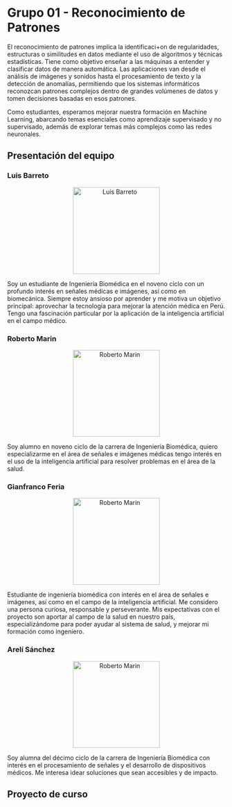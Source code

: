 # Grupo 01 - Reconocimiento de Patrones
El reconocimiento de patrones implica la identificaci+on de regularidades, estructuras o similitudes en datos mediante el uso de algoritmos y técnicas estadísticas. Tiene como objetivo enseñar a las máquinas a entender y clasificar datos de manera automática.
Las aplicaciones van desde el análisis de imágenes y sonidos hasta el procesamiento de texto y la detección de anomalías, permitiendo que los sistemas informáticos reconozcan patrones complejos dentro de grandes volúmenes de datos y tomen decisiones basadas en esos patrones.

Como estudiantes, esperamos mejorar nuestra formación en Machine Learning, abarcando temas esenciales como aprendizaje supervisado y no supervisado, además de explorar temas más complejos como las redes neuronales.

## Presentación del equipo
###
###
### Luis Barreto

<p align="center">
  <img src="https://github.com/RP-E01/grupo01_RPatrones_2024_I/assets/86316349/e13d8c22-23fb-4d64-a83f-aa37dd1111be" alt="Luis Barreto" width="200"/>
</p>

Soy un estudiante de Ingeniería Biomédica en el noveno ciclo con un profundo interés en señales médicas e imágenes, así como en biomecánica. Siempre estoy ansioso por aprender y me motiva un objetivo principal: aprovechar la tecnología para mejorar la atención médica en Perú. Tengo una fascinación particular por la aplicación de la inteligencia artificial en el campo médico.
### Roberto Marin

<p align="center">
  <img src="https://github.com/RP-E01/grupo01_RPatrones_2024_I/assets/86316349/771314cc-c54d-42ec-b2d1-715d2f0d565b" alt="Roberto Marin" width="200"/>
</p>

Soy alumno en noveno ciclo de la carrera de Ingeniería Biomédica, quiero especializarme en el área de señales e imágenes médicas tengo interés en el uso de la inteligencia artificial para resolver problemas en el área de la salud.
### Gianfranco Feria

<p align="center">
  <img src="https://github.com/RP-E01/grupo01_RPatrones_2024_I/assets/43280063/0868f470-9304-479c-8bd7-6b3ba6571097" alt="Roberto Marin" width="200"/>
</p>

Estudiante de ingeniería biomédica con interés en el área de señales e imágenes, así como en el campo de la inteligencia artificial. Me considero una persona curiosa, responsable y perseverante. Mis expectativas con el proyecto son aportar al campo de la salud en nuestro país, especializándome para poder ayudar al sistema de salud, y mejorar mi formación como ingeniero.
### Arelí Sánchez

<p align="center">
  <img src="https://github.com/RP-E01/grupo01_RPatrones_2024_I/assets/135698700/b7e42a2a-ca00-49a5-a4d5-7cb08ea739e2" alt="Roberto Marin" width="200"/>
</p>

Soy alumna del décimo ciclo de la carrera de Ingeniería Biomédica con interés en el procesamiento de señales y el desarrollo de dispositivos médicos. Me interesa idear soluciones que sean accesibles y de impacto.

## Proyecto de curso 

